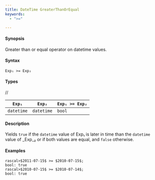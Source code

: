```yaml
---
title: DateTime GreaterThanOrEqual
keywords:
  - ">="

---
```


#### Synopsis

Greater than or equal operator on datetime values.

#### Syntax

`Exp₁ >= Exp₂`

#### Types

//

| `Exp₁`      | `Exp₂`      | `Exp₁ >= Exp₂`  |
| --- | --- | --- |
| `datetime`     |  `datetime`    | `bool`                |


#### Description

Yields `true` if the `datetime` value of Exp₁ is later in time than the `datetime` value
of _Exp_₂ or if both values are equal, and `false` otherwise.

#### Examples


```rascal-shell 
rascal>$2011-07-15$ >= $2010-07-15$;
bool: true
rascal>$2010-07-15$ >= $2010-07-14$;
bool: true
```


